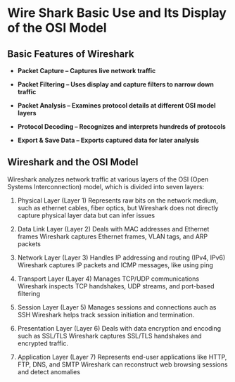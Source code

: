 # Wire Shark Basic Use and Its Display of the OSI Model

  <h2> Basic Features of Wireshark </h2>
  
 - <b> Packet Capture – Captures live network traffic </b>

 - <b> Packet Filtering – Uses display and capture filters to narrow down traffic </b>

 - <b> Packet Analysis – Examines protocol details at different OSI model layers </b>

 - <b> Protocol Decoding – Recognizes and interprets hundreds of protocols </b>

 - <b> Export & Save Data – Exports captured data for later analysis </b>

  <h2> Wireshark and the OSI Model </h2>

  Wireshark analyzes network traffic at various layers of the OSI (Open Systems Interconnection) model, which is divided into seven layers:

1. Physical Layer (Layer 1)
Represents raw bits on the network medium, such as ethernet cables, fiber optics, but Wireshark does not directly capture physical layer data but can infer issues
3. Data Link Layer (Layer 2)
Deals with MAC addresses and Ethernet frames
Wireshark captures Ethernet frames, VLAN tags, and ARP packets

4. Network Layer (Layer 3)
Handles IP addressing and routing (IPv4, IPv6)
Wireshark captures IP packets and ICMP messages, like using ping

5. Transport Layer (Layer 4)
Manages TCP/UDP communications
Wireshark inspects TCP handshakes, UDP streams, and port-based filtering

6. Session Layer (Layer 5)
Manages sessions and connections auch as SSH
Wireshark helps track session initiation and termination.

7. Presentation Layer (Layer 6)
Deals with data encryption and encoding such as SSL/TLS
Wireshark captures SSL/TLS handshakes and encrypted traffic.

8. Application Layer (Layer 7)
Represents end-user applications like HTTP, FTP, DNS, and SMTP
Wireshark can reconstruct web browsing sessions and detect anomalies

